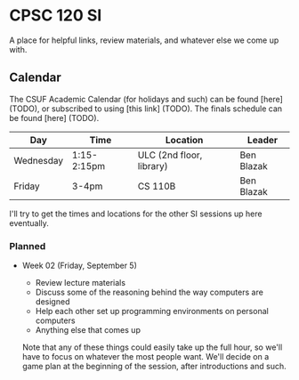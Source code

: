 # CPSC 120 SI

A place for helpful links, review materials, and whatever else we come up with.


## Calendar

The CSUF Academic Calendar (for holidays and such) can be found [here] (TODO),
or subscribed to using [this link] (TODO).  The finals schedule can be found
[here] (TODO).

|    Day    |    Time     |         Location         |   Leader   |
| --------- | ----------- | ------------------------ | ---------- |
| Wednesday | 1:15-2:15pm | ULC (2nd floor, library) | Ben Blazak |
| Friday    | 3-4pm       | CS 110B                  | Ben Blazak |

<!-- TODO -->
I'll try to get the times and locations for the other SI sessions up here
eventually.

### Planned

- Week 02 (Friday, September 5)
    - Review lecture materials
    - Discuss some of the reasoning behind the way computers are designed
    - Help each other set up programming environments on personal computers
    - Anything else that comes up

  Note that any of these things could easily take up the full hour, so we'll
  have to focus on whatever the most people want.  We'll decide on a game plan
  at the beginning of the session, after introductions and such.


